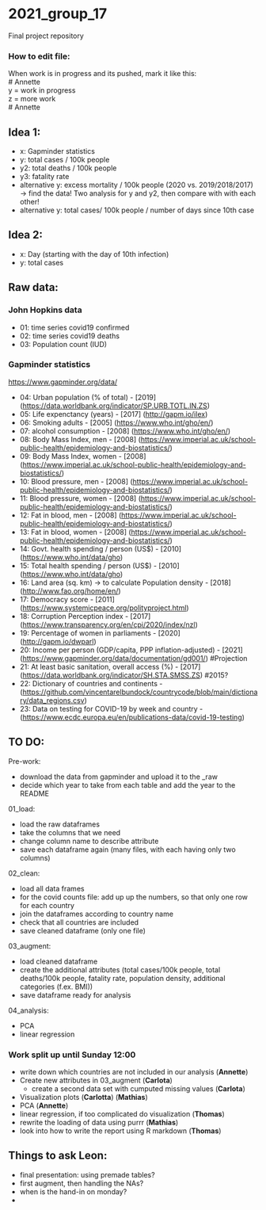 # 2021_group_17
Final project repository

### How to edit file: 
When work is in progress and its pushed, mark it like this:  
\# Annette  
y = work in progress  
z = more work  
\# Annette  



## Idea 1:
- x: Gapminder statistics
- y: total cases / 100k people
- y2: total deaths / 100k people
- y3: fatality rate
- alternative y: excess mortality / 100k people (2020 vs. 2019/2018/2017) -> find the data!
Two analysis for y and y2, then compare with with each other!
- alternative y:  total cases/ 100k people / number of days since 10th case 

## Idea 2:
- x: Day (starting with the day of 10th infection)
- y: total cases

## Raw data:

### John Hopkins data
- 01: time series covid19 confirmed
- 02: time series covid19 deaths
- 03: Population count (IUD)

### Gapminder statistics
https://www.gapminder.org/data/
- 04: Urban population (% of total) - [2019] (https://data.worldbank.org/indicator/SP.URB.TOTL.IN.ZS)
- 05: Life expenctancy (years) - [2017] (http://gapm.io/ilex)
- 06: Smoking adults - [2005] (https://www.who.int/gho/en/)
- 07: alcohol consumption - [2008] (https://www.who.int/gho/en/)
- 08: Body Mass Index, men - [2008] (https://www.imperial.ac.uk/school-public-health/epidemiology-and-biostatistics/)
- 09: Body Mass Index, women - [2008] (https://www.imperial.ac.uk/school-public-health/epidemiology-and-biostatistics/)
- 10: Blood pressure, men - [2008] (https://www.imperial.ac.uk/school-public-health/epidemiology-and-biostatistics/)
- 11: Blood pressure, women - [2008] (https://www.imperial.ac.uk/school-public-health/epidemiology-and-biostatistics/)
- 12: Fat in blood, men - [2008] (https://www.imperial.ac.uk/school-public-health/epidemiology-and-biostatistics/)
- 13: Fat in blood, women - [2008] (https://www.imperial.ac.uk/school-public-health/epidemiology-and-biostatistics/)
- 14: Govt. health spending / person (US$) - [2010] (https://www.who.int/data/gho)
- 15: Total health spending / person (US$) - [2010] (https://www.who.int/data/gho)
- 16: Land area (sq. km) -> to calculate Population density - [2018] (http://www.fao.org/home/en/)
- 17: Democracy score - [2011] (https://www.systemicpeace.org/polityproject.html)
- 18: Corruption Perception index - [2017] (https://www.transparency.org/en/cpi/2020/index/nzl) 
- 19: Percentage of women in parliaments - [2020] (http://gapm.io/dwparl)
- 20: Income per person (GDP/capita, PPP inflation-adjusted) - [2021] (https://www.gapminder.org/data/documentation/gd001/) #Projection
- 21: At least basic sanitation, overall access (%) - [2017] (https://data.worldbank.org/indicator/SH.STA.SMSS.ZS) #2015?
- 22: Dictionary of countries and continents - (https://github.com/vincentarelbundock/countrycode/blob/main/dictionary/data_regions.csv)
- 23: Data on testing for COVID-19 by week and country - (https://www.ecdc.europa.eu/en/publications-data/covid-19-testing)


## TO DO:

Pre-work:
- download the data from gapminder and upload it to the _raw
- decide which year to take from each table and add the year to the README  

01_load: 
- load the raw dataframes
- take the columns that we need
- change column name to describe attribute
- save each dataframe again (many files, with each having only two columns)  

02_clean:
- load all data frames
- for the covid counts file: add up up the numbers, so that only one row for each country
- join the dataframes according to country name
- check that all countries are included 
- save cleaned dataframe (only one file)  

03_augment:
- load cleaned dataframe
- create the additional attributes (total cases/100k people, total deaths/100k people, fatality rate, population density, additional categories (f.ex. BMI))
- save dataframe ready for analysis  

04_analysis:
- PCA
- linear regression

### Work split up until Sunday 12:00

- write down which countries are not included in our analysis (**Annette**)
- Create new attributes in 03_augment (**Carlota**)
  - create a second data set with cumputed missing values (**Carlota**)
- Visualization plots (**Carlotta**) (**Mathias**)
- PCA (**Annette**)
- linear regression, if too complicated do visualization (**Thomas**)
- rewrite the loading of data using purrr (**Mathias**)
- look into how to write the report using R markdown (**Thomas**)


## Things to ask Leon:

- final presentation: using premade tables?
- first augment, then handling the NAs?
- when is the hand-in on monday?
- 
